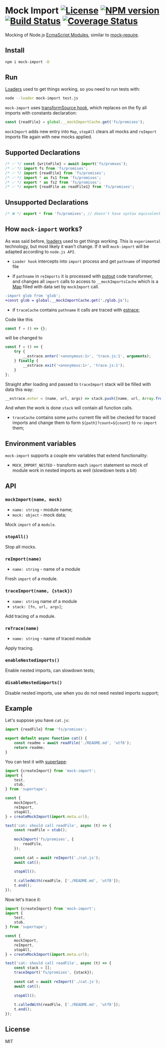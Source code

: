 # Mock Import [![License][LicenseIMGURL]][LicenseURL] [![NPM version][NPMIMGURL]][NPMURL] [![Build Status][BuildStatusIMGURL]][BuildStatusURL] [![Coverage Status][CoverageIMGURL]][CoverageURL]

[NPMIMGURL]: https://img.shields.io/npm/v/mock-import.svg?style=flat
[BuildStatusURL]: https://github.com/coderaiser/mock-import/actions?query=workflow%3A%22Node+CI%22 "Build Status"
[BuildStatusIMGURL]: https://github.com/coderaiser/mock-import/workflows/Node%20CI/badge.svg
[LicenseIMGURL]: https://img.shields.io/badge/license-MIT-317BF9.svg?style=flat
[NPMURL]: https://npmjs.org/package/mock-import "npm"
[LicenseURL]: https://tldrlegal.com/license/mit-license "MIT License"
[CoverageURL]: https://coveralls.io/github/coderaiser/mock-import?branch=master
[CoverageIMGURL]: https://coveralls.io/repos/coderaiser/mock-import/badge.svg?branch=master&service=github

Mocking of Node.js [EcmaScript Modules](https://nodejs.org/api/esm.html#esm_modules_ecmascript_modules), similar to [mock-require](https://github.com/boblauer/mock-require).

## Install

```sh
npm i mock-import -D
```

## Run

[Loaders](https://nodejs.org/api/esm.html#esm_loaders) used to get things working, so you need to run tests with:

```sh
node --loader mock-import test.js
```

`mock-import` uses [transformSource hook](https://nodejs.org/api/esm.html#esm_transformsource_source_context_defaulttransformsource), which replaces on the fly all imports with constants declaration:

```js
const {readFile} = global.__mockImportCache.get('fs/promises');
```

`mockImport` adds new entry into `Map`, `stopAll` clears all mocks and `reImport` imports file again with new mocks applied.

## Supported Declarations

```js
/* ✅ */ const {writeFile} = await import('fs/promses');
/* ✅ */ import fs from 'fs/promises';
/* ✅ */ import {readFile} from 'fs/promises';
/* ✅ */ import * as fs1 from 'fs/promises';
/* ✅ */ export * as fs2 from 'fs/promises';
/* ✅ */ export {readFile as readFile1} from 'fs/promises';
```

## Unsupported Declarations

```js
/* ❌ */ export * from 'fs/promises'; // doesn't have syntax equivalent
```

## How `mock-import` works?

As was said before, [loaders](https://nodejs.org/api/esm.html#esm_loaders) used to get things working. This is `experimental` technology,
but most likely it wan't change. If it will `mock-import` will be adapted according to `node.js API`.

- `Loader hook` intercepts into `import` process and get `pathname` of imported file

- if `pathname` in `reImports` it is processed with [putout](https://github.com/coderaiser/putout) code transformer, and changes all `import` calls to access to `__mockImportsCache` which is a [Map](https://developer.mozilla.org/en-US/docs/Web/JavaScript/Reference/Global_Objects/Map) filled with data set by `mockImport` call.

```diff
-import glob from 'glob';
+const glob = global.__mockImportCache.get('./glob.js');
```

- if `traceCache` contains `pathname` it calls are traced with [estrace](https://github.com/coderaiser/estrace);

Code like this

```js
const f = () => {};
```

will be changed to

```js
const f = () => {
    try {
        __estrace.enter('<anonymous:1>', 'trace.js:1', arguments);
    } finally {
        __estrace.exit('<anonymous:1>', 'trace.js:1');
    }
};
```

Straight after loading and passed to `traceImport` stack will be filled with data this way:

```js
__estrace.enter = (name, url, args) => stack.push([name, url, Array.from(args)]);
```

And when the work is done `stack` will contain all function calls.

- `traceCache` contains some `paths` current file will be checked for traced imports and change them to form `${path}?count=${count}` to `re-import` them;

## Environment variables

`mock-import` supports a couple env variables that extend functionality:

- `MOCK_IMPORT_NESTED` - transform each `import` statement so mock of module work in nested imports as well (slowdown tests a bit)

## API

### `mockImport(name, mock)`

- `name: string` - module name;
- `mock: object` -  mock data;

Mock `import` of a `module`.

### `stopAll()`

Stop all mocks.

### `reImport(name)`

- `name: string` - name of a module

Fresh `import` of a module.

### `traceImport(name, {stack})`

- `name: string` name of a module
- `stack: [fn, url, args]`;

Add tracing of a module.

### `reTrace(name)`

- `name: string` - name of traced module

Apply tracing.

### `enableNestedimports()`

Enable nested imports, can slowdown tests;

### `disableNestedimports()`

Disable nested imports, use when you do not need nested imports support;

## Example

Let's suppose you have `cat.js`:

```js
import {readFile} from 'fs/promises';

export default async function cat() {
    const readme = await readFile('./README.md', 'utf8');
    return readme;
}
```

You can test it with [supertape](https://github.com/coderaiser/supertape):

```js
import {createImport} from 'mock-import';
import {
    test,
    stub,
} from 'supertape';

const {
    mockImport,
    reImport,
    stopAll,
} = createMockImport(import.meta.url);

test('cat: should call readFile', async (t) => {
    const readFile = stub();
    
    mockImport('fs/promises', {
        readFile,
    });
    
    const cat = await reImport('./cat.js');
    await cat();
    
    stopAll();
    
    t.calledWith(readFile, ['./README.md', 'utf8']);
    t.end();
});
```

Now let's trace it:

```js
import {createImport} from 'mock-import';
import {
    test,
    stub,
} from 'supertape';

const {
    mockImport,
    reImport,
    stopAll,
} = createMockImport(import.meta.url);

test('cat: should call readFile', async (t) => {
    const stack = [];
    traceImport('fs/promises', {stack});
    
    const cat = await reImport('./cat.js');
    await cat();
    
    stopAll();
    
    t.calledWith(readFile, ['./README.md', 'utf8']);
    t.end();
});
```

## License

MIT
